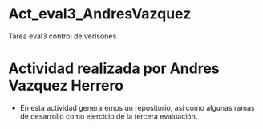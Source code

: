 # Act_eval3_AndresVazquez
Tarea eval3 control de verisones

# Actividad realizada por Andres Vazquez Herrero

* En esta actividad generaremos un repositorio, así como algunas ramas de desarrollo como ejercicio de la tercera evaluación.
